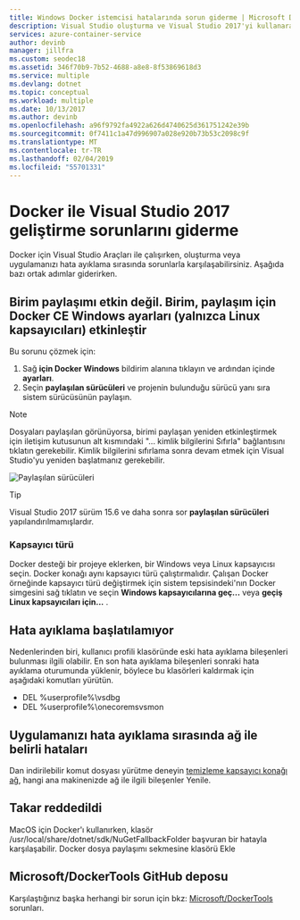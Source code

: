 ```yaml
---
title: Windows Docker istemcisi hatalarında sorun giderme | Microsoft Docs
description: Visual Studio oluşturma ve Visual Studio 2017'yi kullanarak web uygulamaları Windows üzerindeki Docker dağıtma kullanırken karşılaştığınız sorunları giderin.
services: azure-container-service
author: devinb
manager: jillfra
ms.custom: seodec18
ms.assetid: 346f70b9-7b52-4688-a8e8-8f53869618d3
ms.service: multiple
ms.devlang: dotnet
ms.topic: conceptual
ms.workload: multiple
ms.date: 10/13/2017
ms.author: devinb
ms.openlocfilehash: a96f9792fa4922a626d4740625d361751242e39b
ms.sourcegitcommit: 0f7411c1a47d996907a028e920b73b53c2098c9f
ms.translationtype: MT
ms.contentlocale: tr-TR
ms.lasthandoff: 02/04/2019
ms.locfileid: "55701331"
---
```

# <a name="troubleshoot-visual-studio-2017-development-with-docker"></a>Docker ile Visual Studio 2017 geliştirme sorunlarını giderme

Docker için Visual Studio Araçları ile çalışırken, oluşturma veya uygulamanızı hata ayıklama sırasında sorunlarla karşılaşabilirsiniz. Aşağıda bazı ortak adımlar giderirken.

## <a name="volume-sharing-is-not-enabled-enable-volume-sharing-in-the-docker-ce-for-windows-settings--linux-containers-only"></a>Birim paylaşımı etkin değil. Birim, paylaşım için Docker CE Windows ayarları (yalnızca Linux kapsayıcıları) etkinleştir

Bu sorunu çözmek için:

1. Sağ **için Docker Windows** bildirim alanına tıklayın ve ardından içinde **ayarları**.
1. Seçin **paylaşılan sürücüleri** ve projenin bulunduğu sürücü yanı sıra sistem sürücüsünün paylaşın.

> [!NOTE]
> Dosyaları paylaşılan görünüyorsa, birimi paylaşan yeniden etkinleştirmek için iletişim kutusunun alt kısmındaki "... kimlik bilgilerini Sıfırla" bağlantısını tıklatın gerekebilir. Kimlik bilgilerini sıfırlama sonra devam etmek için Visual Studio'yu yeniden başlatmanız gerekebilir.

![Paylaşılan sürücüleri](media/vs-azure-tools-docker-troubleshooting-docker-errors/shareddrives.png)

> [!TIP]
> Visual Studio 2017 sürüm 15.6 ve daha sonra sor **paylaşılan sürücüleri** yapılandırılmamışlardır.

### <a name="container-type"></a>Kapsayıcı türü

Docker desteği bir projeye eklerken, bir Windows veya Linux kapsayıcısı seçin. Docker konağı aynı kapsayıcı türü çalıştırmalıdır. Çalışan Docker örneğinde kapsayıcı türü değiştirmek için sistem tepsisindeki'nın Docker simgesini sağ tıklatın ve seçin **Windows kapsayıcılarına geç...**  veya **geçiş Linux kapsayıcıları için...** .

## <a name="unable-to-start-debugging"></a>Hata ayıklama başlatılamıyor

Nedenlerinden biri, kullanıcı profili klasöründe eski hata ayıklama bileşenleri bulunması ilgili olabilir. En son hata ayıklama bileşenleri sonraki hata ayıklama oturumunda yüklenir, böylece bu klasörleri kaldırmak için aşağıdaki komutları yürütün.

- DEL %userprofile%\vsdbg
- DEL %userprofile%\onecoremsvsmon

## <a name="errors-specific-to-networking-when-debugging-your-application"></a>Uygulamanızı hata ayıklama sırasında ağ ile belirli hataları

Dan indirilebilir komut dosyası yürütme deneyin [temizleme kapsayıcı konağı ağ](https://github.com/MicrosoftDocs/Virtualization-Documentation/tree/master/windows-server-container-tools/CleanupContainerHostNetworking), hangi ana makinenizde ağ ile ilgili bileşenler Yenile.

## <a name="mounts-denied"></a>Takar reddedildi

MacOS için Docker'ı kullanırken, klasör /usr/local/share/dotnet/sdk/NuGetFallbackFolder başvuran bir hatayla karşılaşabilir. Docker dosya paylaşımı sekmesine klasörü Ekle

## <a name="microsoftdockertools-github-repo"></a>Microsoft/DockerTools GitHub deposu

Karşılaştığınız başka herhangi bir sorun için bkz: [Microsoft/DockerTools](https://github.com/microsoft/dockertools/issues) sorunları.